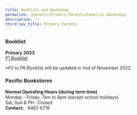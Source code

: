 ```yaml
---
title: Booklist and Bookshop
permalink: /parents/Primary-Parents/booklist-bookshop/
description: ""
third_nav_title: Primary Parents
---
```



### Booklist

  
**Primary 2023**  
[P1 Booklist](https://drive.google.com/file/d/142I66Bp7r5X9E99Kf0xfVQ-WN-6gDy2h/view?usp=share_link)

\*P2 to P6 Booklist will be updated in mid of November 2022.


### Pacific Bookstores

**Normal Operating Hours (during term time)** <br>
Monday - Friday: 7am to 4pm (except school holidays) <br>
Sat, Sun & PH : Closed <br>
**Contact:**   6463 6719
